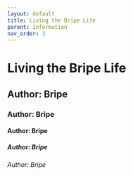 ```yaml
---
layout: default
title: Living the Bripe Life
parent: Information
nav_order: 3
---
```


# Living the Bripe Life

## Author: Bripe
### Author: Bripe
#### Author: Bripe
##### Author: Bripe
###### Author: Bripe
